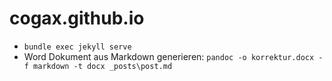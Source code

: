 # cogax.github.io

* `bundle exec jekyll serve`
* Word Dokument aus Markdown generieren: `pandoc -o korrektur.docx -f markdown -t docx _posts\post.md`